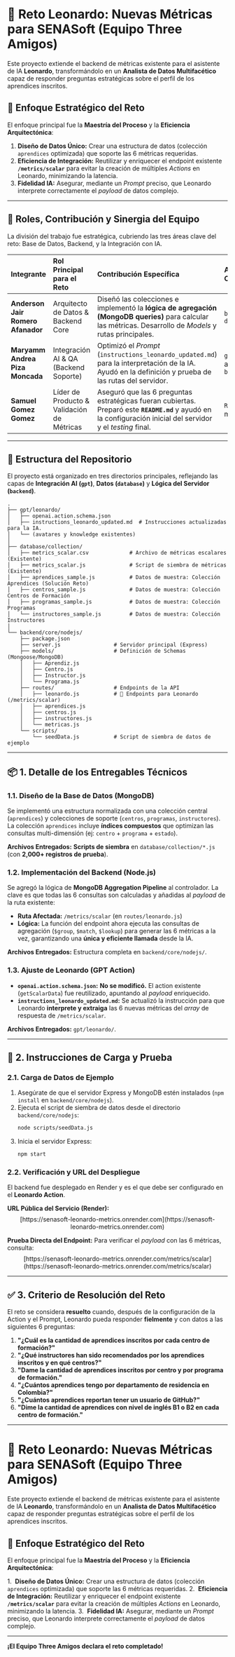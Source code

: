 
# 🚀 Reto Leonardo: Nuevas Métricas para SENASoft (Equipo Three Amigos)

Este proyecto extiende el backend de métricas existente para el asistente de IA **Leonardo**, transformándolo en un **Analista de Datos Multifacético** capaz de responder preguntas estratégicas sobre el perfil de los aprendices inscritos.

## 🎯 Enfoque Estratégico del Reto

El enfoque principal fue la **Maestría del Proceso** y la **Eficiencia Arquitectónica**:

1.  **Diseño de Datos Único:** Crear una estructura de datos (colección `aprendices` optimizada) que soporte las 6 métricas requeridas.
2.  **Eficiencia de Integración:** Reutilizar y enriquecer el endpoint existente **`/metrics/scalar`** para evitar la creación de múltiples *Actions* en Leonardo, minimizando la latencia.
3.  **Fidelidad IA:** Asegurar, mediante un *Prompt* preciso, que Leonardo interprete correctamente el *payload* de datos complejo.


-----

## 👥 Roles, Contribución y Sinergia del Equipo

La división del trabajo fue estratégica, cubriendo las tres áreas clave del reto: Base de Datos, Backend, y la Integración con IA.

| Integrante | Rol Principal para el Reto | Contribución Específica | Archivos/Componentes Clave |
| :--- | :--- | :--- | :--- |
| **Anderson Jair Romero Afanador** | Arquitecto de Datos & Backend Core | Diseñó las colecciones e implementó la **lógica de agregación (MongoDB queries)** para calcular las métricas. Desarrollo de *Models* y rutas principales. | `backend/core/nodejs/`, `database/collection/` |
| **Maryamm Andrea Piza Moncada** | Integración AI & QA (Backend Soporte) | Optimizó el *Prompt* (`instructions_leonardo_updated.md`) para la interpretación de la IA. Ayudó en la definición y prueba de las rutas del servidor. | `gpt/leonardo/` y archivos de *rutas* en `backend/core/nodejs/` |
| **Samuel Gomez Gomez** | Líder de Producto & Validación de Métricas | Aseguró que las 6 preguntas estratégicas fueran cubiertas. Preparó este **`README.md`** y ayudó en la configuración inicial del servidor y el *testing* final. | `README.md`, Testing de métricas y `server.js` |

-----
## 📁 Estructura del Repositorio

El proyecto está organizado en tres directorios principales, reflejando las capas de **Integración AI (`gpt`)**, **Datos (`database`)** y **Lógica del Servidor (`backend`)**.

```tree
.
├── gpt/leonardo/
│   ├── openai.action.schema.json
│   ├── instructions_leonardo_updated.md  # Instrucciones actualizadas para la IA.
│   └── (avatares y knowledge existentes)
│
├── database/collection/
│   ├── metrics_scalar.csv             # Archivo de métricas escalares (Existente)
│   ├── metrics_scalar.js              # Script de siembra de métricas (Existente)
│   ├── aprendices_sample.js           # Datos de muestra: Colección Aprendices (Solución Reto)
│   ├── centros_sample.js              # Datos de muestra: Colección Centros de Formación
│   ├── programas_sample.js            # Datos de muestra: Colección Programas
│   └── instructores_sample.js         # Datos de muestra: Colección Instructores
│
└── backend/core/nodejs/
    ├── package.json
    ├── server.js                 # Servidor principal (Express)
    ├── models/                   # Definición de Schemas (Mongoose/MongoDB)
    │   ├── Aprendiz.js
    │   ├── Centro.js
    │   ├── Instructor.js
    │   └── Programa.js
    ├── routes/                   # Endpoints de la API
    │   ├── leonardo.js           # 🔑 Endpoints para Leonardo (/metrics/scalar)
    │   ├── aprendices.js
    │   ├── centros.js
    │   ├── instructores.js
    │   └── metricas.js
    └── scripts/
        └── seedData.js           # Script de siembra de datos de ejemplo
```
-----

## 📦 1. Detalle de los Entregables Técnicos

### 1.1. Diseño de la Base de Datos (MongoDB)

Se implementó una estructura normalizada con una colección central (`aprendices`) y colecciones de soporte (`centros`, `programas`, `instructores`). La colección `aprendices` incluye **índices compuestos** que optimizan las consultas multi-dimensión (ej: `centro` + `programa` + `estado`).

**Archivos Entregados:** **Scripts de siembra** en `database/collection/*.js` (con **2,000+ registros de prueba**).

### 1.2. Implementación del Backend (Node.js)

Se agregó la lógica de **MongoDB Aggregation Pipeline** al controlador. La clave es que todas las 6 consultas son calculadas y añadidas al *payload* de la ruta existente:

  * **Ruta Afectada:** `/metrics/scalar` (en `routes/leonardo.js`)
  * **Lógica:** La función del endpoint ahora ejecuta las consultas de agregación (`$group`, `$match`, `$lookup`) para generar las 6 métricas a la vez, garantizando una **única y eficiente llamada** desde la IA.

**Archivos Entregados:** Estructura completa en `backend/core/nodejs/`.

### 1.3. Ajuste de Leonardo (GPT Action)

  * **`openai.action.schema.json`:** **No se modificó.** El action existente (`getScalarData`) fue reutilizado, apuntando al *payload* enriquecido.
  * **`instructions_leonardo_updated.md`:** Se actualizó la instrucción para que Leonardo **interprete y extraiga** las 6 nuevas métricas del *array* de respuesta de `/metrics/scalar`.

**Archivos Entregados:** `gpt/leonardo/`.

-----

## 💾 2. Instrucciones de Carga y Prueba

### 2.1. Carga de Datos de Ejemplo

1.  Asegúrate de que el servidor Express y MongoDB estén instalados (`npm install` en `backend/core/nodejs`).
2.  Ejecuta el script de siembra de datos desde el directorio `backend/core/nodejs`:
    ```bash
    node scripts/seedData.js
    ```
3.  Inicia el servidor Express:
    ```bash
    npm start
    ```

### 2.2. Verificación y URL del Despliegue

El backend fue desplegado en Render y es el que debe ser configurado en el **Leonardo Action**.

**URL Pública del Servicio (Render):**
$$\text{[https://senasoft-leonardo-metrics.onrender.com](https://senasoft-leonardo-metrics.onrender.com)}$$

**Prueba Directa del Endpoint:**
Para verificar el *payload* con las 6 métricas, consulta:
$$\text{[https://senasoft-leonardo-metrics.onrender.com/metrics/scalar](https://senasoft-leonardo-metrics.onrender.com/metrics/scalar)}$$


-----

## ✅ 3. Criterio de Resolución del Reto

El reto se considera **resuelto** cuando, después de la configuración de la Action y el Prompt, Leonardo pueda responder **fielmente** y con datos a las siguientes 6 preguntas:

1.  **"¿Cuál es la cantidad de aprendices inscritos por cada centro de formación?"**
2.  **"¿Qué instructores han sido recomendados por los aprendices inscritos y en qué centros?"**
3.  **"Dame la cantidad de aprendices inscritos por centro y por programa de formación."**
4.  **"¿Cuántos aprendices tengo por departamento de residencia en Colombia?"**
5.  **"¿Cuántos aprendices reportan tener un usuario de GitHub?"**
6.  **"Dime la cantidad de aprendices con nivel de inglés B1 o B2 en cada centro de formación."**

-----
# 🚀 Reto Leonardo: Nuevas Métricas para SENASoft (Equipo Three Amigos)

Este proyecto extiende el backend de métricas existente para el asistente de IA **Leonardo**, transformándolo en un **Analista de Datos Multifacético** capaz de responder preguntas estratégicas sobre el perfil de los aprendices inscritos.

## 🎯 Enfoque Estratégico del Reto

El enfoque principal fue la **Maestría del Proceso** y la **Eficiencia Arquitectónica**:

1.  **Diseño de Datos Único:** Crear una estructura de datos (colección `aprendices` optimizada) que soporte las 6 métricas requeridas.
2.  **Eficiencia de Integración:** Reutilizar y enriquecer el endpoint existente **`/metrics/scalar`** para evitar la creación de múltiples *Actions* en Leonardo, minimizando la latencia.
3.  **Fidelidad IA:** Asegurar, mediante un *Prompt* preciso, que Leonardo interprete correctamente el *payload* de datos complejo.

-----

**¡El Equipo Three Amigos declara el reto completado\!**
